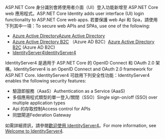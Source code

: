 <span data-ttu-id="c91d0-101">ASP.NET Core 身分識別會將使用者介面（UI）登入功能新增至 ASP.NET Core web 應用程式。</span><span class="sxs-lookup"><span data-stu-id="c91d0-101">ASP.NET Core Identity adds user interface (UI) login functionality to ASP.NET Core web apps.</span></span> <span data-ttu-id="c91d0-102">若要保護 web Api 和 Spa，請使用下列其中一項：</span><span class="sxs-lookup"><span data-stu-id="c91d0-102">To secure web APIs and SPAs, use one of the following:</span></span>

* [<span data-ttu-id="c91d0-103">Azure Active Directory</span><span class="sxs-lookup"><span data-stu-id="c91d0-103">Azure Active Directory</span></span>](/azure/api-management/api-management-howto-protect-backend-with-aad)
* <span data-ttu-id="c91d0-104">[Azure Active Directory B2C](/azure/active-directory-b2c/active-directory-b2c-custom-rest-api-netfw) （Azure AD B2C）</span><span class="sxs-lookup"><span data-stu-id="c91d0-104">[Azure Active Directory B2C](/azure/active-directory-b2c/active-directory-b2c-custom-rest-api-netfw) (Azure AD B2C)</span></span>
* [<span data-ttu-id="c91d0-105">IdentityServer4</span><span class="sxs-lookup"><span data-stu-id="c91d0-105">IdentityServer4</span></span>](https://identityserver.io)

<span data-ttu-id="c91d0-106">IdentityServer4 是適用于 ASP.NET Core 的 OpenID Connect 和 OAuth 2.0 架構。</span><span class="sxs-lookup"><span data-stu-id="c91d0-106">IdentityServer4 is an OpenID Connect and OAuth 2.0 framework for ASP.NET Core.</span></span> <span data-ttu-id="c91d0-107">IdentityServer4 可啟用下列安全性功能：</span><span class="sxs-lookup"><span data-stu-id="c91d0-107">IdentityServer4 enables the following security features:</span></span>

* <span data-ttu-id="c91d0-108">驗證即服務（AaaS）</span><span class="sxs-lookup"><span data-stu-id="c91d0-108">Authentication as a Service (AaaS)</span></span>
* <span data-ttu-id="c91d0-109">多個應用程式類型的單一登入/關閉（SSO）</span><span class="sxs-lookup"><span data-stu-id="c91d0-109">Single sign-on/off (SSO) over multiple application types</span></span>
* <span data-ttu-id="c91d0-110">Api 的存取控制</span><span class="sxs-lookup"><span data-stu-id="c91d0-110">Access control for APIs</span></span>
* <span data-ttu-id="c91d0-111">同盟閘道</span><span class="sxs-lookup"><span data-stu-id="c91d0-111">Federation Gateway</span></span>

<span data-ttu-id="c91d0-112">如需詳細資訊，請參閱[歡迎使用 IdentityServer4](https://docs.identityserver.io/en/latest/index.html)。</span><span class="sxs-lookup"><span data-stu-id="c91d0-112">For more information, see [Welcome to IdentityServer4](https://docs.identityserver.io/en/latest/index.html).</span></span>
